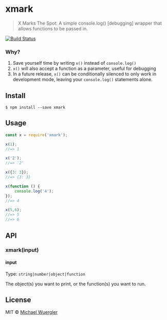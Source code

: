 # xmark 

> X Marks The Spot: A simple console.log() [debugging] wrapper that allows functions to be passed in.

[![Build Status](https://travis-ci.org/radiovisual/xmark.svg?branch=master)](https://travis-ci.org/radiovisual/xmark)

### Why?

1. Save yourself time by writing `x()` instead of `console.log()`
2. `x()` will also accept a function as a parameter, useful for debugging 
3. In a future release, `x()` can be conditionally silenced to only work in development mode, leaving your `console.log()` statements alone.


## Install

```
$ npm install --save xmark
```


## Usage

```js
const x = require('xmark');

x(1);
//=> 1

x('2');
//=> '2'

x({3: 3});
//=> {3: 3}

x(function () {
	console.log('4');
});
//=> 4

x(5,6);
//=> 5
//=> 6
```


## API

### xmark(input)

#### input

Type: `string|number|object|function`

The object(s) you want to print, or the function(s) you want to run.

## License

MIT © [Michael Wuergler](http://numetriclabs.com)
